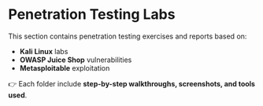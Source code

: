 # Penetration Testing Labs

This section contains penetration testing exercises and reports based on:
- **Kali Linux** labs  
- **OWASP Juice Shop** vulnerabilities  
- **Metasploitable** exploitation  

👉 Each folder  include **step-by-step walkthroughs, screenshots, and tools used**.

